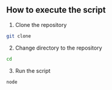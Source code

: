 ## How to execute the script

1. Clone the repository
```bash
git clone
```
2. Change directory to the repository
```bash
cd
```
3. Run the script
```bash
node